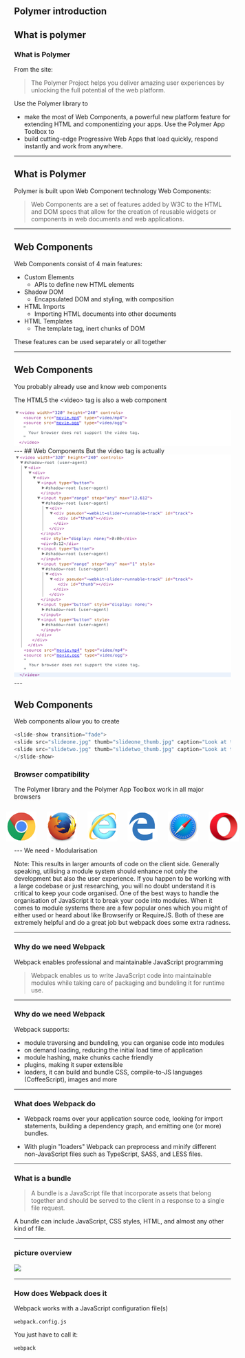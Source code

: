 ## Polymer introduction
What is polymer
---
### What is Polymer
From the site:
> The Polymer Project helps you deliver amazing user experiences by 
> unlocking the full potential of the web platform.

Use the Polymer library to 
* make the most of Web Components, a powerful new platform feature for extending HTML and componentizing your apps.
Use the Polymer App Toolbox to
* build cutting-edge Progressive Web Apps that load quickly, respond instantly and work from anywhere.

---
## What is Polymer
Polymer is built upon Web Component technology
Web Components:
> Web Components are a set of features added by W3C to the HTML and DOM 
> specs that allow for the creation of reusable widgets or components 
> in web documents and web applications. 

---
## Web Components
Web Components consist of 4 main features:

* Custom Elements 
    * APIs to define new HTML elements
* Shadow DOM 
    * Encapsulated DOM and styling, with composition
* HTML Imports 
    * Importing HTML documents into other documents
* HTML Templates 
    * The template tag, inert chunks of DOM

These features can be used separately or all together

---
## Web Components
You probably already use and know web components

The HTML5 the &lt;video&gt; tag is also a web component

<img src="images/videoelement.png" />
---
## Web Components
But the video tag is actually
<img src="images/videoshadowdom.png" />
---

## Web Components
Web components allow you to create
```js
<slide-show transition="fade">
<slide src="slideone.jpg" thumb="slideone_thumb.jpg" caption="Look at this image">
<slide src="slidetwo.jpg" thumb="slidetwo_thumb.jpg" caption="Look at this other image">
</slide-show>
```
### Browser compatibility
The Polymer library and the Polymer App Toolbox work in all major browsers
<div style="display:flex;justify-content:center;">
          <img src="images/chrome_128x128.png" style="padding:12px" height="70" alt="chrome logo">
          <img src="images/firefox_128x128.png" style="padding:12px" height="70" alt="firefox logo">
          <img src="images/internet-explorer_128x128.png" style="padding:12px" height="70"  alt="internet explorer logo">
          <img src="images/edge_128x128.png" style="padding:12px" height="70" alt="edge logo">
          <img src="images/safari_128x128.png" style="padding:12px" height="70" alt="safari logo">
          <img src="images/opera_128x128.png" style="padding:12px" height="70" alt="opera logo">
        </div>
---
We need
- Modularisation

Note:
This results in larger amounts of code on the client side. Generally speaking, utilising a 
module system should enhance not only the development but also the user experience.
If you happen to be working with a large codebase or just researching, you will no doubt 
understand it is critical to keep your code organised. One of the best ways to handle the 
organisation of JavaScript it to break your code into modules.
When it comes to module systems there are a few popular ones which you might of either 
used or heard about like Browserify or RequireJS. Both of these are extremely helpful and 
do a great job but webpack does some extra radness. 

--- 
### Why do we need Webpack
Webpack enables professional and maintainable JavaScript programming
> Webpack enables us to write JavaScript code into maintainable modules
> while taking care of packaging and bundeling it for runtime use. 

---
### Why do we need Webpack
Webpack supports:
- module traversing and bundeling, you can organise code into modules
- on demand loading, reducing the initial load time of application
- module hashing, make chunks cache friendly
- plugins, making it super extensible
- loaders, it can build and bundle CSS, compile-to-JS languages (CoffeeScript), 
images and more

---
### What does Webpack do
- Webpack roams over your application source code, looking for import 
statements, building a dependency graph, and emitting one (or more) 
bundles. 

- With plugin "loaders" Webpack can preprocess and minify different 
non-JavaScript files such as TypeScript, SASS, and LESS files.

---
### What is a bundle
> A bundle is a JavaScript file that incorporate assets that belong together 
> and should be served to the client in a response to a single file request. 

A bundle can include JavaScript, CSS styles, HTML, and almost any other 
kind of file.


---
### picture overview
<img src="./1. introduction/what-is-webpack.png" />

---
### How does Webpack does it
Webpack works with a JavaScript configuration file(s)
```
webpack.config.js
```

You just have to call it:
```
webpack
```